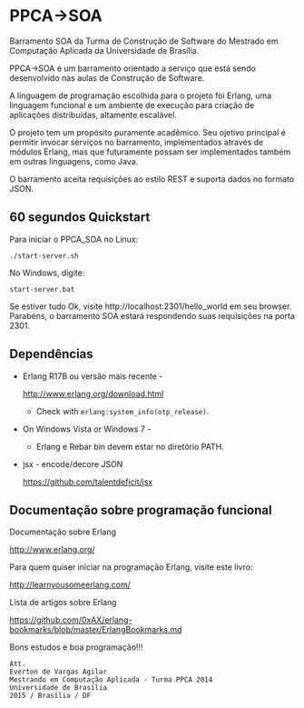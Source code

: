 # PPCA->SOA
Barramento SOA da Turma de Construção de Software do Mestrado em Computação Aplicada da Universidade de Brasília.

PPCA->SOA é um barramento orientado a serviço que está sendo desenvolvido nas aulas de Construção de Software. 

A linguagem de programação escolhida para o projeto foi Erlang, uma linguagem funcional e um ambiente de execução para criação de aplicações distribuídas, altamente escalável.

O projeto tem um propósito puramente acadêmico. Seu ojetivo principal é permitir invocar serviços no barramento, implementados através de módulos Erlang, mas que futuramente possam ser implementados também em outras linguagens, como Java. 

O barramento aceita requisições ao estilo REST e suporta dados no formato JSON.


60 segundos Quickstart
--------------------

Para iniciar o PPCA_SOA no Linux:

```console
./start-server.sh
```

No Windows, digite:

```console
start-server.bat
```

Se estiver tudo Ok, visite http://localhost:2301/hello_world em seu browser. Parabéns, o barramento SOA estará respondendo suas requisições na porta 2301.



Dependências
------------

* Erlang R17B ou versão mais recente -

    <http://www.erlang.org/download.html>

  * Check with `erlang:system_info(otp_release)`.


* On Windows Vista or Windows 7 -

  * Erlang e Rebar bin devem estar no diretório PATH.


* jsx - encode/decore JSON

    <https://github.com/talentdeficit/jsx>


Documentação sobre programação funcional
-----------------------------------------

Documentação sobre Erlang

<http://www.erlang.org/>

Para quem quiser iniciar na programação Erlang, visite este livro:

<http://learnyousomeerlang.com/>

Lista de artigos sobre Erlang

<https://github.com/0xAX/erlang-bookmarks/blob/master/ErlangBookmarks.md>


Bons estudos e boa programação!!!

```
Att.
Everton de Vargas Agilar
Mestrando em Computação Aplicada - Turma PPCA 2014
Universidade de Brasília
2015 / Brasília / DF
```
